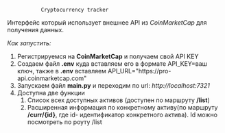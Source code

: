                Cryptocurrency tracker
Интерфейс который использует внешнее API из <em>CoinMarketCap</em>
для получения данных.

<em>Как запустить:</em>
<ol>
<li>Регистрируемся на <b>CoinMarketCap</b> и получаем свой API KEY</li>
<li>Создаем файл <b>.env</b> куда вставляем его в формате API_KEY=ваш ключ, также в <b>.env</b> вставляем
API_URL="https://pro-api.coinmarketcap.com"</li>
<li>Запускаем файл <b>main.py</b> и переходим по url: 
<em>http://localhost:7321</em></li>
<li>Доступна две функции <ol>
  <li>Список всех доступных активов (доступен по маршруту <b>/list</b>)</li>
    <li>Расширенная информация по конкретному активу(по маршруту <b>/curr/{id}</b>, где id- идентификатор конкретного актива).
Id можно посмотреть по роуту /list
    </li>
</ol>
</li>
</ol>
